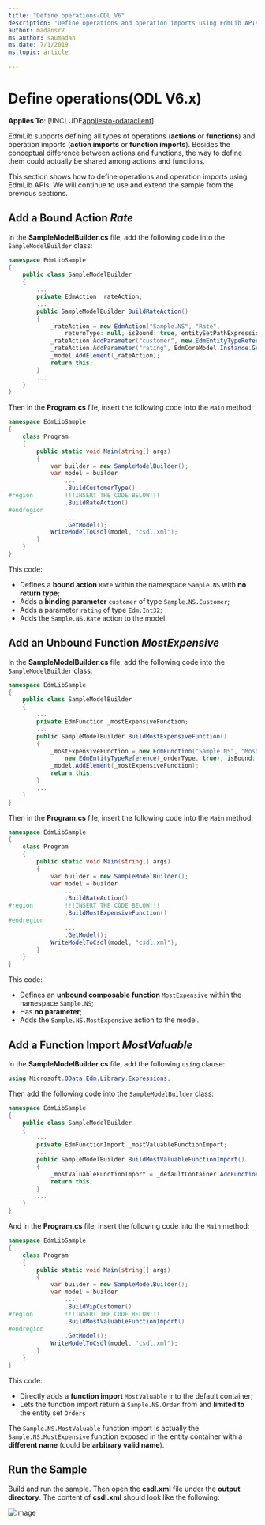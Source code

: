 ```yaml
---
title: "Define operations-ODL V6"
description: "Define operations and operation imports using EdmLib APIs-ODL V6"
author: madansr7
ms.author: saumadan
ms.date: 7/1/2019
ms.topic: article
 
---
```

# Define operations(ODL V6.x)
**Applies To**: [!INCLUDE[appliesto-odataclient](../../includes/appliesto-odatalib-v6.md)]

EdmLib supports defining all types of operations (**actions** or **functions**) and operation imports (**action imports** or **function imports**). Besides the conceptual difference between actions and functions, the way to define them could actually be shared among actions and functions.

This section shows how to define operations and operation imports using EdmLib APIs. We will continue to use and extend the sample from the previous sections.

## Add a Bound Action *Rate*

In the **SampleModelBuilder.cs** file, add the following code into the `SampleModelBuilder` class:

``` csharp
namespace EdmLibSample
{
    public class SampleModelBuilder
    {
        ...
        private EdmAction _rateAction;
        ...
        public SampleModelBuilder BuildRateAction()
        {
            _rateAction = new EdmAction("Sample.NS", "Rate",
                returnType: null, isBound: true, entitySetPathExpression: null);
            _rateAction.AddParameter("customer", new EdmEntityTypeReference(_customerType, false));
            _rateAction.AddParameter("rating", EdmCoreModel.Instance.GetInt32(false));
            _model.AddElement(_rateAction);
            return this;
        }
        ...
    }
}
```

Then in the **Program.cs** file, insert the following code into the `Main` method:

``` csharp
namespace EdmLibSample
{
    class Program
    {
        public static void Main(string[] args)
        {
            var builder = new SampleModelBuilder();
            var model = builder
                ...
                .BuildCustomerType()
#region         !!!INSERT THE CODE BELOW!!!
                .BuildRateAction()
#endregion
                ...
                .GetModel();
            WriteModelToCsdl(model, "csdl.xml");
        }
    }
}
```

This code:

- Defines a **bound action** `Rate` within the namespace `Sample.NS` with **no return type**;
- Adds a **binding parameter** `customer` of type `Sample.NS.Customer`;
- Adds a parameter `rating` of type `Edm.Int32`;
- Adds the `Sample.NS.Rate` action to the model.

## Add an Unbound Function *MostExpensive*

In the **SampleModelBuilder.cs** file, add the following code into the `SampleModelBuilder` class:

``` csharp
namespace EdmLibSample
{
    public class SampleModelBuilder
    {
        ...
        private EdmFunction _mostExpensiveFunction;
        ...
        public SampleModelBuilder BuildMostExpensiveFunction()
        {
            _mostExpensiveFunction = new EdmFunction("Sample.NS", "MostExpensive",
                new EdmEntityTypeReference(_orderType, true), isBound: false, entitySetPathExpression: null, isComposable: true);
            _model.AddElement(_mostExpensiveFunction);
            return this;
        }
        ...
    }
}
```

Then in the **Program.cs** file, insert the following code into the `Main` method:

``` csharp
namespace EdmLibSample
{
    class Program
    {
        public static void Main(string[] args)
        {
            var builder = new SampleModelBuilder();
            var model = builder
                ...
                .BuildRateAction()
#region         !!!INSERT THE CODE BELOW!!!
                .BuildMostExpensiveFunction()
#endregion
                ...
                .GetModel();
            WriteModelToCsdl(model, "csdl.xml");
        }
    }
}
```

This code:

- Defines an **unbound composable function** `MostExpensive` within the namespace `Sample.NS`;
- Has **no parameter**;
- Adds the `Sample.NS.MostExpensive` action to the model.

## Add a Function Import *MostValuable*

In the **SampleModelBuilder.cs** file, add the following `using` clause:

``` csharp
using Microsoft.OData.Edm.Library.Expressions;
```

Then add the following code into the `SampleModelBuilder` class:

``` csharp
namespace EdmLibSample
{
    public class SampleModelBuilder
    {
        ...
        private EdmFunctionImport _mostValuableFunctionImport;
        ...
        public SampleModelBuilder BuildMostValuableFunctionImport()
        {
            _mostValuableFunctionImport = _defaultContainer.AddFunctionImport("MostValuable", _mostExpensiveFunction, new EdmEntitySetReferenceExpression(_orderSet));
            return this;
        }
        ...
    }
}
```

And in the **Program.cs** file, insert the following code into the `Main` method:

``` csharp
namespace EdmLibSample
{
    class Program
    {
        public static void Main(string[] args)
        {
            var builder = new SampleModelBuilder();
            var model = builder
                ...
                .BuildVipCustomer()
#region         !!!INSERT THE CODE BELOW!!!
                .BuildMostValuableFunctionImport()
#endregion
                .GetModel();
            WriteModelToCsdl(model, "csdl.xml");
        }
    }
}
```

This code:

- Directly adds a **function import** `MostValuable` into the default container;
- Lets the function import return a `Sample.NS.Order` from and **limited to** the entity set `Orders`

The `Sample.NS.MostValuable` function import is actually the `Sample.NS.MostExpensive` function exposed in the entity container with a **different name** (could be **arbitrary valid name**).

## Run the Sample

Build and run the sample. Then open the **csdl.xml** file under the **output directory**. The content of **csdl.xml** should look like the following:

![image](/odata/assets/2015-04-20-csdl.png)
